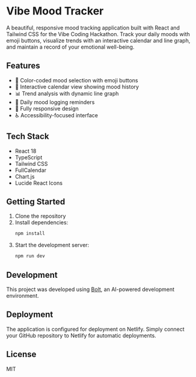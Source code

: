 # Vibe Mood Tracker

A beautiful, responsive mood tracking application built with React and Tailwind CSS for the Vibe Coding Hackathon. Track your daily moods with emoji buttons, visualize trends with an interactive calendar and line graph, and maintain a record of your emotional well-being.

## Features

- 🎨 Color-coded mood selection with emoji buttons
- 📅 Interactive calendar view showing mood history
- 📊 Trend analysis with dynamic line graph
- 🔔 Daily mood logging reminders
- 📱 Fully responsive design
- ♿ Accessibility-focused interface

## Tech Stack

- React 18
- TypeScript
- Tailwind CSS
- FullCalendar
- Chart.js
- Lucide React Icons

## Getting Started

1. Clone the repository
2. Install dependencies:
   ```bash
   npm install
   ```
3. Start the development server:
   ```bash
   npm run dev
   ```

## Development

This project was developed using [Bolt](https://bolt.new), an AI-powered development environment.

## Deployment

The application is configured for deployment on Netlify. Simply connect your GitHub repository to Netlify for automatic deployments.

## License

MIT